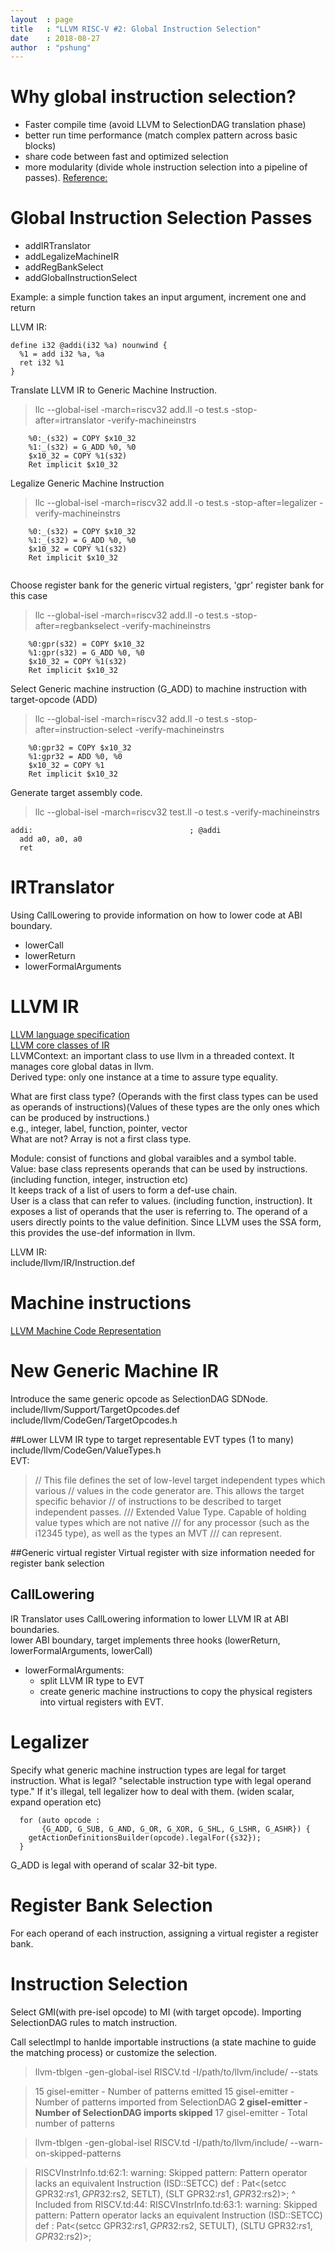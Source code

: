 ```yaml
---
layout  : page
title   : "LLVM RISC-V #2: Global Instruction Selection"
date    : 2018-08-27
author  : "pshung"
---
```



# Why global instruction selection?
* Faster compile time (avoid LLVM to SelectionDAG translation phase)
* better run time performance (match complex pattern across basic blocks)
* share code between fast and optimized selection
* more modularity (divide whole instruction selection into a pipeline of passes).
[Reference:](https://2pi.dk/llvm/global-isel)

# Global Instruction Selection Passes
* addIRTranslator
* addLegalizeMachineIR
* addRegBankSelect
* addGlobalInstructionSelect

Example: a simple function takes an input argument, increment one and return

LLVM IR:
```
define i32 @addi(i32 %a) nounwind {
  %1 = add i32 %a, %a
  ret i32 %1
}
```
Translate LLVM IR to Generic Machine Instruction.
>llc --global-isel -march=riscv32  add.ll -o test.s  -stop-after=irtranslator -verify-machineinstrs
```
    %0:_(s32) = COPY $x10_32
    %1:_(s32) = G_ADD %0, %0
    $x10_32 = COPY %1(s32)
    Ret implicit $x10_32

```

Legalize Generic Machine Instruction
>llc --global-isel -march=riscv32  add.ll -o test.s  -stop-after=legalizer -verify-machineinstrs
```
    %0:_(s32) = COPY $x10_32
    %1:_(s32) = G_ADD %0, %0
    $x10_32 = COPY %1(s32)
    Ret implicit $x10_32


```
Choose register bank for the generic virtual registers, 'gpr' register bank for this case
>llc --global-isel -march=riscv32  add.ll -o test.s  -stop-after=regbankselect -verify-machineinstrs
```
    %0:gpr(s32) = COPY $x10_32
    %1:gpr(s32) = G_ADD %0, %0
    $x10_32 = COPY %1(s32)
    Ret implicit $x10_32
```

Select Generic machine instruction (G_ADD) to machine instruction with target-opcode (ADD)  
>llc --global-isel -march=riscv32  add.ll -o test.s  -stop-after=instruction-select -verify-machineinstrs

```
    %0:gpr32 = COPY $x10_32
    %1:gpr32 = ADD %0, %0
    $x10_32 = COPY %1
    Ret implicit $x10_32
```
Generate target assembly code.  
>llc --global-isel -march=riscv32 test.ll -o test.s -verify-machineinstrs

```
addi:                                   ; @addi
  add a0, a0, a0
  ret
```

# IRTranslator
Using CallLowering to provide information on how to lower code at ABI boundary.
* lowerCall
* lowerReturn
* lowerFormalArguments

# LLVM IR
[LLVM language specification](https://llvm.org/docs/LangRef.html)  
[LLVM core classes of IR](http://llvm.org/docs/ProgrammersManual.html#the-core-llvm-class-hierarchy-reference)  
LLVMContext: an important class to use llvm in a threaded context. It manages core global datas in llvm.  
Derived type: only one instance at a time to assure type equality.  

What are first class type? (Operands with the first class types can be used as operands of instructions)(Values of these types are the only ones which can be produced by instructions.)  
e.g., integer, label, function, pointer, vector  
What are not?
Array is not a first class type.  

Module: consist of functions and global varaibles and a symbol table.  
Value: base class represents operands that can be used by instructions. (including function, integer, instruction etc)  
It keeps track of a list of users to form a def-use chain.  
User is a class that can refer to values. (including function, instruction). It exposes a list of operands that the user is referring to. The operand of a users directly points to the value definition. Since LLVM uses the SSA form, this provides the use-def information in llvm.  

LLVM IR:  
include/llvm/IR/Instruction.def   

# Machine instructions
[LLVM Machine Code Representation](https://llvm.org/docs/CodeGenerator.html#id21)  

# New Generic Machine IR
Introduce the same generic opcode as SelectionDAG SDNode.  
include/llvm/Support/TargetOpcodes.def  
include/llvm/CodeGen/TargetOpcodes.h  

##Lower LLVM IR type to target representable EVT types (1 to many)  
include/llvm/CodeGen/ValueTypes.h  
EVT:  
>// This file defines the set of low-level target independent types which various
// values in the code generator are.  This allows the target specific behavior
// of instructions to be described to target independent passes.
/// Extended Value Type. Capable of holding value types which are not native
/// for any processor (such as the i12345 type), as well as the types an MVT
/// can represent.

##Generic virtual register
Virtual register with size information needed for register bank selection  

## CallLowering
IR Translator uses CallLowering information to lower LLVM IR at ABI boundaries.  
lower ABI boundary, target implements three hooks (lowerReturn, lowerFormalArguments, lowerCall)  
* lowerFormalArguments:  
  * split LLVM IR type to EVT  
  * create generic machine instructions to copy the physical registers into virtual registers with EVT.  

# Legalizer
Specify what generic machine instruction types are legal for target instruction.
What is legal? "selectable instruction type with legal operand type." 
If it's illegal, tell legalizer how to deal with them. (widen scalar, expand operation etc)

```
  for (auto opcode :
       {G_ADD, G_SUB, G_AND, G_OR, G_XOR, G_SHL, G_LSHR, G_ASHR}) {
    getActionDefinitionsBuilder(opcode).legalFor({s32});
  }

```
G_ADD is legal with operand of scalar 32-bit type.

# Register Bank Selection
For each operand of each instruction, assigning a virtual register a register bank.

# Instruction Selection
Select GMI(with pre-isel opcode) to MI (with target opcode).
Importing SelectionDAG rules to match instruction.

Call selectImpl to hanlde importable instructions (a state machine to guide the matching process) or customize the selection.

>llvm-tblgen -gen-global-isel RISCV.td -I/path/to/llvm/include/ --stats

>15 gisel-emitter - Number of patterns emitted
15 gisel-emitter - Number of patterns imported from SelectionDAG
**2 gisel-emitter - Number of SelectionDAG imports skipped**
17 gisel-emitter - Total number of patterns


>llvm-tblgen -gen-global-isel RISCV.td -I/path/to/llvm/include/ --warn-on-skipped-patterns

>RISCVInstrInfo.td:62:1: warning: Skipped pattern: Pattern operator lacks an equivalent Instruction (ISD::SETCC)
def : Pat<(setcc GPR32:$rs1, GPR32:$rs2, SETLT), (SLT GPR32:$rs1, GPR32:$rs2)>;
^
Included from RISCV.td:44:
RISCVInstrInfo.td:63:1: warning: Skipped pattern: Pattern operator lacks an equivalent Instruction (ISD::SETCC)
def : Pat<(setcc GPR32:$rs1, GPR32:$rs2, SETULT), (SLTU GPR32:$rs1, GPR32:$rs2)>;

